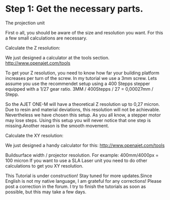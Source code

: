 # Step 1: Get the necessary parts.
The projection unit

First o all, you should be aware of the size and resolution you want. For this a few small calculations are necessary.

Calculate the Z resolution:

We just designed a calculator at the tools section.
http://www.openajet.com/tools

To get your Z resolution, you need to know how far your building platform increases per turn of the screw. In my tutorial we use a 3mm screw. Lets assume you use the recommendet setup using a 400 Stepps stepper equipped with a 1/27 gear ratio.
3MM / 400Stepps / 27 = 0,00027mm / Stepp.

So the AJET ONE-M will have a theoretical Z resolution up to 0,27 micron. Due to resin and material deviations, this resolution will not be achievable. Nevertheless we have chosen this setup. As you all know, a stepper motor may lose steps. Using this setup you will never notice that one step is missing.Another reason is the smooth movement.

Calculate the XY resolution:

We just designed a handy calculator for this:
http://www.openajet.com/tools

Buildsurface width / projector resolution. For example: 400mm/4000px = 100 micron
If you want to use a SLA Laser unit you need to do other calculations to get you XY resolution.

 

This Tutorial is under construction! Stay tuned for more updates.Since English is not my native language, I am grateful for any corrections! Please post a correction in the forum. I try to finish the tutorials as soon as possible, but this may take a few days.
